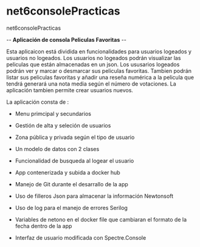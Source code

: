 # net6consolePracticas
net6consolePracticas

-- **Aplicación de consola Peliculas Favoritas** --

Esta aplicaicon está dividida en funcionalidades para usuarios logeados y usuarios no logeados.
Los usuarios no logeados podrán visualizar las peliculas que están almacenadas en un json.
Los ususarios logeados podrán ver y marcar o desmarcar sus peliculas favoritas.
Tambien podrán listar sus peliculas favoritas y añadir una reseña numérica a la pelicula que tendrá generará una nota media según el número de votaciones.
La aplicación tambien permite crear usuarios nuevos.

La aplicación consta de :

  - Menu primcipal y secundarios
  - Gestión de alta y seleción de usuarios
  - Zona pública y privada según el tipo de usuario
  - Un modelo de datos con 2 clases
  - Funcionalidad de busqueda al logear el usuario
  - App contenerizada y subida a docker hub
  
  - Manejo de Git durante el desarrallo de la app
  - Uso de filleros Json para almacenar la información Newtonsoft
  - Uso de log para el manejo de errores Serilog
  - Variables de netono en el docker file que cambiaran el formato de la fecha dentro de la app
  - Interfaz de usuario modificada con Spectre.Console
  

